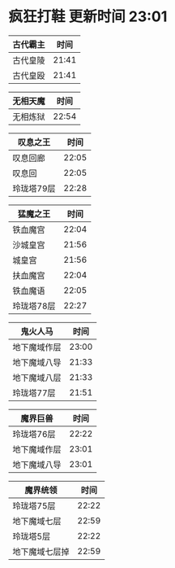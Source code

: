 # 疯狂打鞋 更新时间 23:01

| 古代霸主   | 时间    |
|--------|-------|
| 古代皇陵 | 21:41 |
| 古代皇殴 | 21:41 |

| 无相天魔   | 时间    |
|--------|-------|
| 无相炼狱 | 22:54 |

| 叹息之王   | 时间    |
|--------|-------|
| 叹息回廊 | 22:05 |
| 叹息回 | 22:05 |
| 玲珑塔79层 | 22:28 |

| 猛魔之王   | 时间    |
|--------|-------|
| 铁血魔宫 | 22:04 |
| 沙城皇宫 | 21:56 |
| 城皇宫 | 21:56 |
| 扶血魔宫 | 22:04 |
| 铁血魔语 | 22:05 |
| 玲珑塔78层 | 22:27 |

| 鬼火人马   | 时间    |
|--------|-------|
| 地下魔域作层 | 23:00 |
| 地下魔域八导 | 21:33 |
| 地下魔域八层 | 21:33 |
| 玲珑塔77层 | 21:51 |

| 魔界巨兽   | 时间    |
|--------|-------|
| 玲珑塔76层 | 22:22 |
| 地下魔域作层 | 23:01 |
| 地下魔域八导 | 23:01 |

| 魔界统领   | 时间    |
|--------|-------|
| 玲珑塔75层 | 22:22 |
| 地下魔域七层 | 22:59 |
| 玲珑塔5层 | 22:22 |
| 地下魔域七层掉 | 22:59 |